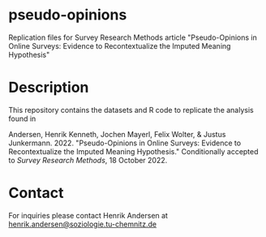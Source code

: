 # pseudo-opinions
Replication files for Survey Research Methods article "Pseudo-Opinions in Online Surveys: Evidence to Recontextualize the Imputed Meaning Hypothesis"

# Description 
This repository contains the datasets and R code to replicate the analysis found in 

Andersen, Henrik Kenneth, Jochen Mayerl, Felix Wolter, & Justus Junkermann. 2022. "Pseudo-Opinions in Online Surveys: Evidence to Recontextualize the Imputed Meaning Hypothesis." Conditionally accepted to *Survey Research Methods*, 18 October 2022. 

# Contact
For inquiries please contact Henrik Andersen at [henrik.andersen@soziologie.tu-chemnitz.de](mailto:henrik.andersen@soziologie.tu-chemnitz.de)

